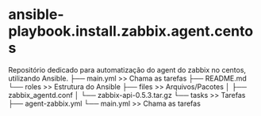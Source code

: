 # ansible-playbook.install.zabbix.agent.centos
Repositório dedicado para automatização do agent do zabbix no centos, utilizando Ansible.
├── main.yml                                >> Chama as tarefas
├── README.md
└── roles                                   >> Estrutura do Ansible
    ├── files                               >> Arquivos/Pacotes
    │   ├── zabbix_agentd.conf
    │   └── zabbix-api-0.5.3.tar.gz
    └── tasks                               >> Tarefas
        ├── agent-zabbix.yml
        └── main.yml                        >> Chama as tarefas
